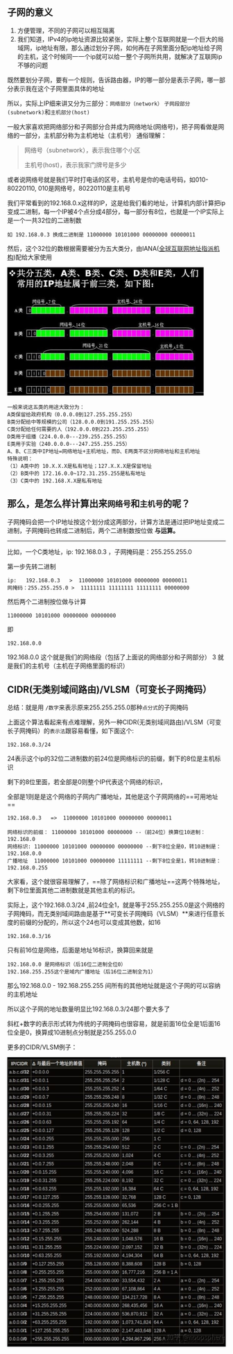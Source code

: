 ## 子网的意义

1. 方便管理，不同的子网可以相互隔离
2. 我们知道，IPv4的ip地址资源比较紧张，实际上整个互联网就是一个巨大的局域网，ip地址有限，那么通过划分子网，如何再在子网里面分配ip地址给子网的主机，这个时候同一一个ip就可以给一整个子网所共用，就解决了互联网ip不够的问题

既然要划分子网，要有一个规则，告诉路由器，IP的哪一部分是表示子网，哪一部分表示我在这个子网里面具体的地址

所以，实际上IP细来讲又分为三部分：`网络部分（network）` `子网段部分(subnetwork)`和`主机部分(host)`

一般大家喜欢把网络部分和子网部分合并成为网络地址(网络号)，把子网看做是网络的一部分，主机部分称为主机地址（主机号） 通俗理解：

> 网络号（subnetwork），表示我住哪个小区
>
> 主机号(host)，表示我家门牌号是多少

或者说网络号就是我们平时打电话的区号，主机号是你的电话号码，如010-80220110, 010是网络号，80220110是主机号

我们平常看到的192.168.0.x这样的IP，这是给我们看的地址，计算机内部计算把ip变成二进制，每一个IP被4个点分成4部分，每一部分有8位，也就是一个IP实际上是一个一共32位的二进制数

```
如 192.168.0.3 换成二进制是 11000000 10101000 00000000 00000011
```

然后，这个32位的数根据需要被分为五大类分，由IANA([全球互联网地址指派机构](https://link.zhihu.com/?target=https%3A//zh.wikipedia.org/wiki/%E4%BA%92%E8%81%94%E7%BD%91%E5%9C%B0%E5%9D%80%E6%8C%87%E6%B4%BE%E6%9C%BA%E6%9E%84))配给大家使用

<img src="assets/image-20220619193205056.png" alt="image-20220619193205056" style="zoom:50%;" />

```
一般来说这五类的用途大致分为：
A类保留给政府机构（0.0.0.0到127.255.255.255）
B类分配给中等规模的公司（128.0.0.0到191.255.255.255）
C类分配给任何需要的人（192.0.0.0到223.255.255.255）
D类用于组播（224.0.0.0---239.255.255.255）
E类用于实验（240.0.0.0---247.255.255.255）
A、B、C三类中IP地址=网络地址+主机地址，而D、E两类不区分网络地址和主机地址
特殊说明：
（1）A类中的 10.X.X.X是私有地址；127.X.X.X是保留地址
（2）B类中的 172.16.0.0~172.31.255.255是私有地址
（3）C类中的 192.168.X.X是私有地址
```

## 那么，是怎么样计算出来`网络号`和`主机号`的呢？

子网掩码会把一个IP地址按这个划分成这两部分，计算方法是通过把IP地址变成二进制，子网掩码也转成二进制后，两个二进制数按位做 **与运算。**

------

比如，一个C类地址，ip: 192.168.0.3 ，子网掩码是：255.255.255.0

第一步先转二进制

```
ip:   192.168.0.3   >  11000000 10101000 00000000 00000011
网掩码：255.255.255.0 >  11111111 11111111 11111111 00000000
```

然后两个二进制按位做与计算

```
11000000 10101000 00000000 00000000
```

即

```
192.168.0.0
```

192.168.0.0 这个就是我们的网络段（包括了上面说的网络部分和子网部分）
3 就是我们的主机号（主机在子网络里面的标识）



## CIDR(无类别域间路由)/VLSM（可变长子网掩码）

总结：就是用 `/数字`来表示原来255.255.255.0那种`点分式`的子网掩码

上面这个算法看起来有点难理解，另外一种CIDR(无类别域间路由)/VLSM（可变长子网掩码）的`表示法`跟容易看懂，如下面这个:

```text
192.168.0.3/24
```

24表示这个ip的32位二进制数的前24位是网络标识的前缀，剩下的8位是主机标识

剩下的8位里面，若全部是0则整个IP代表这个网络的标识，

全部是1则是是这个网络的子网内广播地址，其他是这个子网网络的==可用地址==

```text
192.168.0.3   =>  11000000 10101000 00000000 00000011

网络标识的前缀： 11000000 10101000 00000000 --（前24位）换算位10进制：192.168.0
网络标识: 11000000 10101000 00000000 00000000 --剩下8位全是0，转10进制是：192.168.0.0
广播地址  11000000 10101000 00000000 11111111 --剩下8位全是1，转10进制是：192.168.0.255
```

大家看，这个就很容易理解了，==除了网络标识和广播地址==这两个特殊地址，剩下8位里面其他二进制数就是其他主机的标识。

实际上，这个192.168.0.3/24 ,前24位全1，就是等于255.255.255.0是这个网络的子网掩码，而无类别域间路由是基于**可变长子网掩码（VLSM）**来进行任意长度的前缀的分配的，所以这个24也可以变成其他数，如16

```text
192.168.0.3/16
```

只有前16位是网络，后面是地址16标识，换算回来就是

```text
192.168.0.0 是网络标识（后16位二进制全位0）
192.168.255.255这个是域内广播地址（后16位二进制全为1）
```

那么192.168.0.0 - 192.168.255.255 间所有的其他地址就是这个子网的可以容纳的主机地址

所以这个子网的地址数量明显比192.168.0.3/24那个要大多了

斜杠+数字的表示形式转为传统的子网掩码也很容易，就是前面16位全是1后面16位全是0，换算成10进制点分制就是255.255.0.0

更多的CIDR/VLSM例子：

![image-20220619215352073](assets/image-20220619215352073.png)